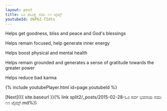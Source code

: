 ```yaml
---
layout: post
title: ಓಂ ಪಾವಿತ್ರ್ಯ ನಮಃ ೧೧ ಟೈಮ್ಸ್
youtubeId: d6P6Z-TIdts
---
```

 
 
Helps get goodness, bliss and peace and God's blessings
 
Helps remain focused, help generate inner energy 
 
Helps boost physical and mental health 
 
Helps remain grounded and generates a sense of gratitude towards the greater power 
 
Helps reduce bad karma
 
 
 
 


{% include youtubePlayer.html id=page.youtubeId %}
 
[Next]({{ site.baseurl }}{% link  split2/_posts/2015-02-28-ಓಂ ಸರ್ವ ಭವನಯ ನಮಃ ೧೧ ಟೈಮ್ಸ್.md%})
 
